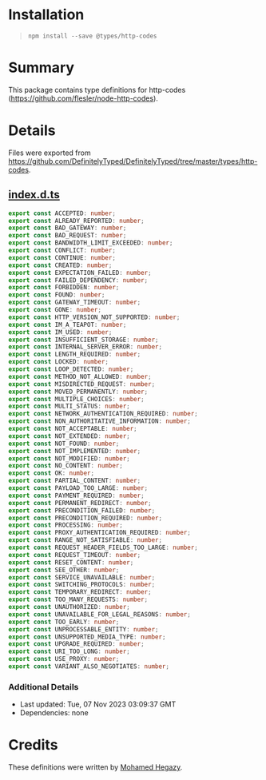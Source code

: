# Installation
> `npm install --save @types/http-codes`

# Summary
This package contains type definitions for http-codes (https://github.com/flesler/node-http-codes).

# Details
Files were exported from https://github.com/DefinitelyTyped/DefinitelyTyped/tree/master/types/http-codes.
## [index.d.ts](https://github.com/DefinitelyTyped/DefinitelyTyped/tree/master/types/http-codes/index.d.ts)
````ts
export const ACCEPTED: number;
export const ALREADY_REPORTED: number;
export const BAD_GATEWAY: number;
export const BAD_REQUEST: number;
export const BANDWIDTH_LIMIT_EXCEEDED: number;
export const CONFLICT: number;
export const CONTINUE: number;
export const CREATED: number;
export const EXPECTATION_FAILED: number;
export const FAILED_DEPENDENCY: number;
export const FORBIDDEN: number;
export const FOUND: number;
export const GATEWAY_TIMEOUT: number;
export const GONE: number;
export const HTTP_VERSION_NOT_SUPPORTED: number;
export const IM_A_TEAPOT: number;
export const IM_USED: number;
export const INSUFFICIENT_STORAGE: number;
export const INTERNAL_SERVER_ERROR: number;
export const LENGTH_REQUIRED: number;
export const LOCKED: number;
export const LOOP_DETECTED: number;
export const METHOD_NOT_ALLOWED: number;
export const MISDIRECTED_REQUEST: number;
export const MOVED_PERMANENTLY: number;
export const MULTIPLE_CHOICES: number;
export const MULTI_STATUS: number;
export const NETWORK_AUTHENTICATION_REQUIRED: number;
export const NON_AUTHORITATIVE_INFORMATION: number;
export const NOT_ACCEPTABLE: number;
export const NOT_EXTENDED: number;
export const NOT_FOUND: number;
export const NOT_IMPLEMENTED: number;
export const NOT_MODIFIED: number;
export const NO_CONTENT: number;
export const OK: number;
export const PARTIAL_CONTENT: number;
export const PAYLOAD_TOO_LARGE: number;
export const PAYMENT_REQUIRED: number;
export const PERMANENT_REDIRECT: number;
export const PRECONDITION_FAILED: number;
export const PRECONDITION_REQUIRED: number;
export const PROCESSING: number;
export const PROXY_AUTHENTICATION_REQUIRED: number;
export const RANGE_NOT_SATISFIABLE: number;
export const REQUEST_HEADER_FIELDS_TOO_LARGE: number;
export const REQUEST_TIMEOUT: number;
export const RESET_CONTENT: number;
export const SEE_OTHER: number;
export const SERVICE_UNAVAILABLE: number;
export const SWITCHING_PROTOCOLS: number;
export const TEMPORARY_REDIRECT: number;
export const TOO_MANY_REQUESTS: number;
export const UNAUTHORIZED: number;
export const UNAVAILABLE_FOR_LEGAL_REASONS: number;
export const TOO_EARLY: number;
export const UNPROCESSABLE_ENTITY: number;
export const UNSUPPORTED_MEDIA_TYPE: number;
export const UPGRADE_REQUIRED: number;
export const URI_TOO_LONG: number;
export const USE_PROXY: number;
export const VARIANT_ALSO_NEGOTIATES: number;

````

### Additional Details
 * Last updated: Tue, 07 Nov 2023 03:09:37 GMT
 * Dependencies: none

# Credits
These definitions were written by [Mohamed Hegazy](https://github.com/mhegazy).
